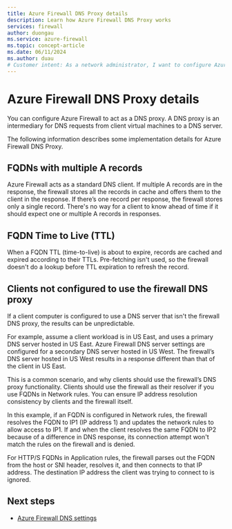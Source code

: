 ```yaml
---
title: Azure Firewall DNS Proxy details
description: Learn how Azure Firewall DNS Proxy works
services: firewall
author: duongau
ms.service: azure-firewall
ms.topic: concept-article
ms.date: 06/11/2024
ms.author: duau
# Customer intent: As a network administrator, I want to configure Azure Firewall as a DNS proxy, so that I can ensure consistent and reliable DNS resolution for client virtual machines in my network.
---
```


# Azure Firewall DNS Proxy details

You can configure Azure Firewall to act as a DNS proxy. A DNS proxy is an intermediary for DNS requests from client virtual machines to a DNS server.

The following information describes some implementation details for Azure Firewall DNS Proxy.

## FQDNs with multiple A records

Azure Firewall acts as a standard DNS client. If multiple A records are in the response, the firewall stores all the records in cache and offers them to the client in the response. If there’s one record per response, the firewall stores only a single record. There's no way for a client to know ahead of time if it should expect one or multiple A records in responses.

## FQDN Time to Live (TTL)

When a FQDN TTL (time-to-live) is about to expire,  records are cached and expired according to their TTLs. Pre-fetching isn't used, so the firewall doesn't do a lookup before TTL expiration to refresh the record.

## Clients not configured to use the firewall DNS proxy

If a client computer is configured to use a DNS server that isn't the firewall DNS proxy, the results can be unpredictable.

For example, assume a client workload is in US East, and uses a primary DNS server hosted in US East. Azure Firewall DNS server settings are configured for a secondary DNS server hosted in US West. The firewall’s DNS server hosted in US West results in a response different than that of the client in US East.

This is a common scenario, and why clients should use the firewall’s DNS proxy functionality. Clients should use the  firewall as their resolver if you use FQDNs in Network rules. You can ensure IP address resolution consistency by clients and the firewall itself.

In this example, if an FQDN is configured in Network rules, the firewall resolves the FQDN to IP1 (IP address 1) and updates the network rules to allow access to IP1. If and when the client resolves the same FQDN to IP2 because of a difference in DNS response, its connection attempt won't match the rules on the firewall and is denied. 

For HTTP/S FQDNs in Application rules, the firewall parses out the FQDN from the host or SNI header, resolves it, and then connects to that IP address. The destination IP address the client was trying to connect to is ignored.

## Next steps

- [Azure Firewall DNS settings](dns-settings.md)